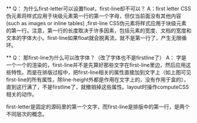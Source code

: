 ** Q： 为什么first-letter可以设置float，first-line却不可以？
A：first letter CSS伪元素将样式应用于块级元素第一行的第一个字母，但仅当前面没有其他内容(such as images or inline tables) ,first-line CSS伪元素将样式应用于块级元素的第一行。注意，第一行的长度取决于许多因素，包括元素的宽度、文档的宽度和文本的字体大小。first-line如果float就会脱离流，就不是第一行了，产生无限循环。

** Q： 那first-line为什么可以改字体？（改了字体也不是firstline了）
A： 字是一个一个的渲染的，first-line并不是先算好那些文字在first-line里边，然后应用这些特性。而是在排版过程中，把first-line相关的属性直接加到文字上（如上图可见first-line的所有属性，除line-height外都是作用在文字上的，没有作用于盒的），直到这行满了，不是firstline了，就撤销掉这些属性。layout时操作computeCSS相关的动作。

first-letter是固定的源码里的第一个文字，而first-line是排版中的第一行，是两个不同层次的概念。